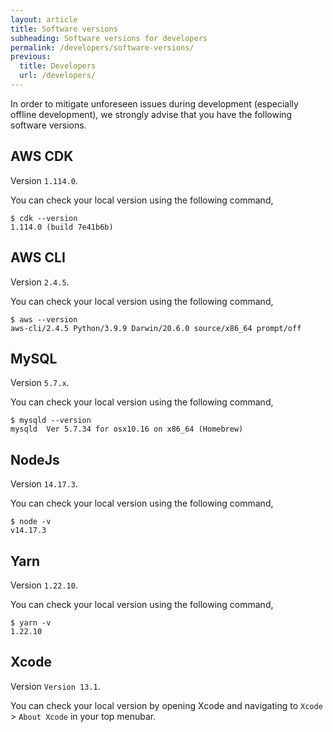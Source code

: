 ```yaml
---
layout: article
title: Software versions
subheading: Software versions for developers
permalink: /developers/software-versions/
previous:
  title: Developers
  url: /developers/
---
```


In order to mitigate unforeseen issues during development (especially offline development), we strongly advise that you have the following software versions.

## AWS CDK

Version `1.114.0`.

You can check your local version using the following command,

```shell
$ cdk --version
1.114.0 (build 7e41b6b)
```

## AWS CLI

Version `2.4.5`.

You can check your local version using the following command,

```shell
$ aws --version
aws-cli/2.4.5 Python/3.9.9 Darwin/20.6.0 source/x86_64 prompt/off
```

## MySQL

Version `5.7.x`.

You can check your local version using the following command,

```shell
$ mysqld --version
mysqld  Ver 5.7.34 for osx10.16 on x86_64 (Homebrew)
```

## NodeJs

Version `14.17.3`.

You can check your local version using the following command,

```shell
$ node -v
v14.17.3
```

## Yarn

Version `1.22.10`.

You can check your local version using the following command,

```shell
$ yarn -v
1.22.10
```

## Xcode

Version `Version 13.1`.

You can check your local version by opening Xcode and navigating to `Xcode` > `About Xcode` in your top menubar.